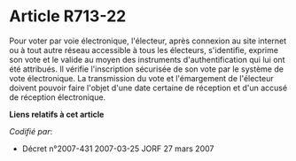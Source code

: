 # Article R713-22

Pour voter par voie électronique, l'électeur, après connexion au site internet ou à tout autre réseau accessible à tous les
électeurs, s'identifie, exprime son vote et le valide au moyen des instruments d'authentification qui lui ont été attribués.
Il vérifie l'inscription sécurisée de son vote par le système de vote électronique. La transmission du vote et l'émargement
de l'électeur doivent pouvoir faire l'objet d'une date certaine de réception et d'un accusé de réception électronique.

**Liens relatifs à cet article**

_Codifié par_:

  - Décret n°2007-431 2007-03-25 JORF 27 mars 2007
